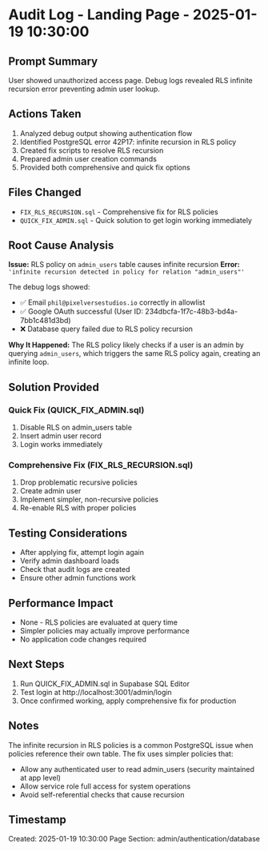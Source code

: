 # Audit Log - Landing Page - 2025-01-19 10:30:00

## Prompt Summary
User showed unauthorized access page. Debug logs revealed RLS infinite recursion error preventing admin user lookup.

## Actions Taken
1. Analyzed debug output showing authentication flow
2. Identified PostgreSQL error 42P17: infinite recursion in RLS policy
3. Created fix scripts to resolve RLS recursion
4. Prepared admin user creation commands
5. Provided both comprehensive and quick fix options

## Files Changed
- `FIX_RLS_RECURSION.sql` - Comprehensive fix for RLS policies
- `QUICK_FIX_ADMIN.sql` - Quick solution to get login working immediately

## Root Cause Analysis
**Issue:** RLS policy on `admin_users` table causes infinite recursion
**Error:** `'infinite recursion detected in policy for relation "admin_users"'`

The debug logs showed:
- ✅ Email `phil@pixelversestudios.io` correctly in allowlist
- ✅ Google OAuth successful (User ID: 234dbcfa-1f7c-48b3-bd4a-7bb1c481d3bd)
- ❌ Database query failed due to RLS policy recursion

**Why It Happened:**
The RLS policy likely checks if a user is an admin by querying `admin_users`, which triggers the same RLS policy again, creating an infinite loop.

## Solution Provided

### Quick Fix (QUICK_FIX_ADMIN.sql)
1. Disable RLS on admin_users table
2. Insert admin user record
3. Login works immediately

### Comprehensive Fix (FIX_RLS_RECURSION.sql)
1. Drop problematic recursive policies
2. Create admin user
3. Implement simpler, non-recursive policies
4. Re-enable RLS with proper policies

## Testing Considerations
- After applying fix, attempt login again
- Verify admin dashboard loads
- Check that audit logs are created
- Ensure other admin functions work

## Performance Impact
- None - RLS policies are evaluated at query time
- Simpler policies may actually improve performance
- No application code changes required

## Next Steps
1. Run QUICK_FIX_ADMIN.sql in Supabase SQL Editor
2. Test login at http://localhost:3001/admin/login
3. Once confirmed working, apply comprehensive fix for production

## Notes
The infinite recursion in RLS policies is a common PostgreSQL issue when policies reference their own table. The fix uses simpler policies that:
- Allow any authenticated user to read admin_users (security maintained at app level)
- Allow service role full access for system operations
- Avoid self-referential checks that cause recursion

## Timestamp
Created: 2025-01-19 10:30:00
Page Section: admin/authentication/database